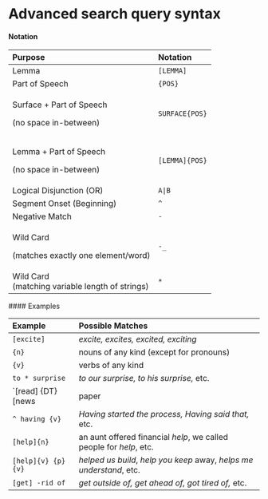 # Advanced search query syntax

#### Notation

<table>
  <thead>
    <tr>
      <th style="text-align:left">Purpose</th>
      <th style="text-align:left">Notation</th>
    </tr>
  </thead>
  <tbody>
    <tr>
      <td style="text-align:left">Lemma</td>
      <td style="text-align:left"><code>[LEMMA]</code>
      </td>
    </tr>
    <tr>
      <td style="text-align:left">Part of Speech</td>
      <td style="text-align:left"><code>{POS}</code>
      </td>
    </tr>
    <tr>
      <td style="text-align:left">
        <p>Surface + Part of Speech</p>
        <p>(no space in-between)</p>
      </td>
      <td style="text-align:left"><code>SURFACE{POS}</code>
      </td>
    </tr>
    <tr>
      <td style="text-align:left">
        <p>Lemma + Part of Speech</p>
        <p>(no space in-between)</p>
      </td>
      <td style="text-align:left"><code>[LEMMA]{POS}</code>
      </td>
    </tr>
    <tr>
      <td style="text-align:left">Logical Disjunction (OR)</td>
      <td style="text-align:left"><code>A|B</code>
      </td>
    </tr>
    <tr>
      <td style="text-align:left">Segment Onset (Beginning)</td>
      <td style="text-align:left"><code>^</code>
      </td>
    </tr>
    <tr>
      <td style="text-align:left">Negative Match</td>
      <td style="text-align:left"><code>-</code>
      </td>
    </tr>
    <tr>
      <td style="text-align:left">
        <p>Wild Card</p>
        <p>(matches exactly one element/word)</p>
      </td>
      <td style="text-align:left"><code>-_</code>
      </td>
    </tr>
    <tr>
      <td style="text-align:left">Wild Card
        <br />(matching variable length of strings)</td>
      <td style="text-align:left"><code>*</code>
      </td>
    </tr>
  </tbody>
</table>#### Examples

| Example                            | Possible Matches                                                                              |
| :---                               | :---                                                                                          |
| `[excite]`                         | _excite, excites, excited, exciting_                                                          |
| `{n}`                              | nouns of any kind \(except for pronouns\)                                                     |
| `{v}`                              | verbs of any kind                                                                             |
| `to * surprise`                    | _to our surprise, to his surprise,_ etc.                                                      |
| `[read] {DT} [news|paper|article]` | _they read these articles, reading the paper or something, I'm reading the news at six,_ etc. |
| `^ having {v}`                     | _Having started the process, Having said that,_ etc.                                          |
| `[help]{n}`                        | an aunt offered financial _help_, we called people for _help_, etc.                           |
| `[help]{v} {p} {v}`                | _helped us build_, _help you keep_ away, _helps me understand_, etc.                          |
| `[get] -rid of`                    | _get outside of, get ahead of, got tired of,_ etc.                                            |

